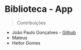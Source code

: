 # Biblioteca - App 

> Contribuições
* João Paulo Gonçalves - [Github](https://github.com/joaopaulogse)
* Mateus
* Heitor Gomes



